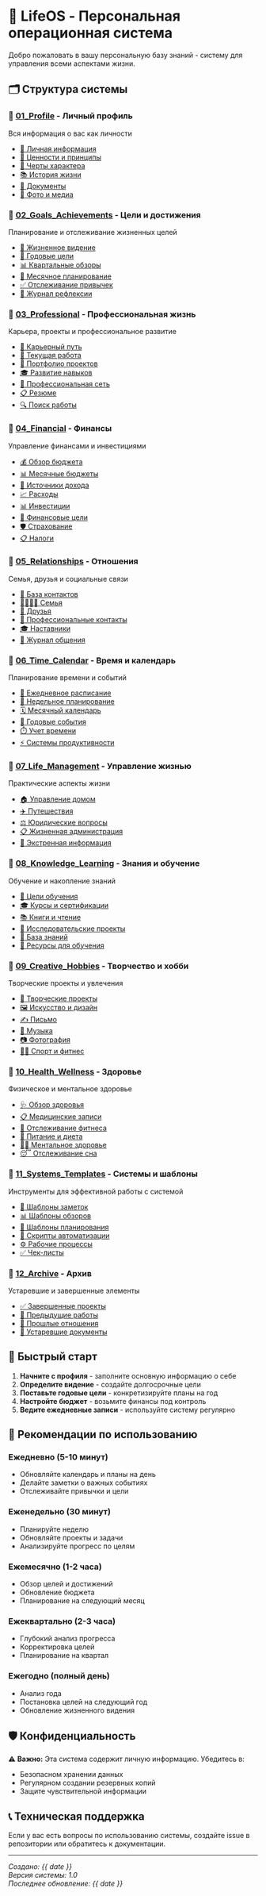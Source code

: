 # 🧠 LifeOS - Персональная операционная система

Добро пожаловать в вашу персональную базу знаний - систему для управления всеми аспектами жизни.

## 🗂️ Структура системы

### 📁 [01_Profile](01_Profile/) - Личный профиль
Вся информация о вас как личности
- [📄 Личная информация](01_Profile/Personal_Info.md)
- [🎯 Ценности и принципы](01_Profile/Values_Principles.md)
- [🧬 Черты характера](01_Profile/Personality_Traits.md)
- [📚 История жизни](01_Profile/Life_Story.md)
- [📁 Документы](01_Profile/Identity_Documents/)
- [📸 Фото и медиа](01_Profile/Photos_Media/)

### 📁 [02_Goals_Achievements](02_Goals_Achievements/) - Цели и достижения
Планирование и отслеживание жизненных целей
- [🔮 Жизненное видение](02_Goals_Achievements/Life_Vision.md)
- [📅 Годовые цели](02_Goals_Achievements/Annual_Goals/)
- [📊 Квартальные обзоры](02_Goals_Achievements/Quarterly_Reviews/)
- [📝 Месячное планирование](02_Goals_Achievements/Monthly_Planning/)
- [✅ Отслеживание привычек](02_Goals_Achievements/Habit_Tracking/)
- [📖 Журнал рефлексии](02_Goals_Achievements/Reflection_Journal/)

### 📁 [03_Professional](03_Professional/) - Профессиональная жизнь
Карьера, проекты и профессиональное развитие
- [💼 Карьерный путь](03_Professional/Career_Path.md)
- [🏢 Текущая работа](03_Professional/Current_Job/)
- [🚀 Портфолио проектов](03_Professional/Projects_Portfolio/)
- [🎓 Развитие навыков](03_Professional/Skills_Development/)
- [🤝 Профессиональная сеть](03_Professional/Professional_Network/)
- [📋 Резюме](03_Professional/Resume_CV/)
- [🔍 Поиск работы](03_Professional/Job_Search/)

### 📁 [04_Financial](04_Financial/) - Финансы
Управление финансами и инвестициями
- [💰 Обзор бюджета](04_Financial/Budget_Overview.md)
- [📊 Месячные бюджеты](04_Financial/Monthly_Budget/)
- [💼 Источники дохода](04_Financial/Income_Sources/)
- [📈 Расходы](04_Financial/Expenses_Tracking/)
- [📊 Инвестиции](04_Financial/Investments/)
- [🎯 Финансовые цели](04_Financial/Financial_Goals/)
- [🛡️ Страхование](04_Financial/Insurance/)
- [📋 Налоги](04_Financial/Taxes/)

### 📁 [05_Relationships](05_Relationships/) - Отношения
Семья, друзья и социальные связи
- [📇 База контактов](05_Relationships/Contact_Database.md)
- [👨‍👩‍👧‍👦 Семья](05_Relationships/Family/)
- [👥 Друзья](05_Relationships/Friends/)
- [🤝 Профессиональные контакты](05_Relationships/Professional_Contacts/)
- [🎓 Наставники](05_Relationships/Mentors_Advisors/)
- [💬 Журнал общения](05_Relationships/Communication_Log/)

### 📁 [06_Time_Calendar](06_Time_Calendar/) - Время и календарь
Планирование времени и событий
- [📅 Ежедневное расписание](06_Time_Calendar/Daily_Schedule/)
- [📆 Недельное планирование](06_Time_Calendar/Weekly_Planning/)
- [🗓️ Месячный календарь](06_Time_Calendar/Monthly_Calendar/)
- [🎊 Годовые события](06_Time_Calendar/Annual_Events/)
- [⏱️ Учет времени](06_Time_Calendar/Time_Tracking/)
- [⚡ Системы продуктивности](06_Time_Calendar/Productivity_Systems/)

### 📁 [07_Life_Management](07_Life_Management/) - Управление жизнью
Практические аспекты жизни
- [🏠 Управление домом](07_Life_Management/Home_Management/)
- [✈️ Путешествия](07_Life_Management/Travel/)
- [⚖️ Юридические вопросы](07_Life_Management/Legal_Affairs/)
- [📋 Жизненная администрация](07_Life_Management/Life_Admin/)
- [🚨 Экстренная информация](07_Life_Management/Emergency_Info/)

### 📁 [08_Knowledge_Learning](08_Knowledge_Learning/) - Знания и обучение
Обучение и накопление знаний
- [🎯 Цели обучения](08_Knowledge_Learning/Learning_Goals.md)
- [🎓 Курсы и сертификации](08_Knowledge_Learning/Courses_Certifications/)
- [📚 Книги и чтение](08_Knowledge_Learning/Books_Reading/)
- [🔬 Исследовательские проекты](08_Knowledge_Learning/Research_Projects/)
- [🧠 База знаний](08_Knowledge_Learning/Knowledge_Base/)
- [📖 Ресурсы для обучения](08_Knowledge_Learning/Learning_Resources/)

### 📁 [09_Creative_Hobbies](09_Creative_Hobbies/) - Творчество и хобби
Творческие проекты и увлечения
- [🎨 Творческие проекты](09_Creative_Hobbies/Creative_Projects/)
- [🖼️ Искусство и дизайн](09_Creative_Hobbies/Art_Design/)
- [✍️ Письмо](09_Creative_Hobbies/Writing/)
- [🎵 Музыка](09_Creative_Hobbies/Music/)
- [📷 Фотография](09_Creative_Hobbies/Photography/)
- [🏃‍♂️ Спорт и фитнес](09_Creative_Hobbies/Sports_Fitness/)

### 📁 [10_Health_Wellness](10_Health_Wellness/) - Здоровье
Физическое и ментальное здоровье
- [🩺 Обзор здоровья](10_Health_Wellness/Health_Overview.md)
- [📋 Медицинские записи](10_Health_Wellness/Medical_Records/)
- [💪 Отслеживание фитнеса](10_Health_Wellness/Fitness_Tracking/)
- [🥗 Питание и диета](10_Health_Wellness/Nutrition_Diet/)
- [🧘‍♂️ Ментальное здоровье](10_Health_Wellness/Mental_Health/)
- [😴 Отслеживание сна](10_Health_Wellness/Sleep_Tracking/)

### 📁 [11_Systems_Templates](11_Systems_Templates/) - Системы и шаблоны
Инструменты для эффективной работы с системой
- [📝 Шаблоны заметок](11_Systems_Templates/Note_Templates/)
- [📊 Шаблоны обзоров](11_Systems_Templates/Review_Templates/)
- [📅 Шаблоны планирования](11_Systems_Templates/Planning_Templates/)
- [🤖 Скрипты автоматизации](11_Systems_Templates/Automation_Scripts/)
- [⚙️ Рабочие процессы](11_Systems_Templates/Workflows/)
- [✅ Чек-листы](11_Systems_Templates/Checklists/)

### 📁 [12_Archive](12_Archive/) - Архив
Устаревшие и завершенные элементы
- [✅ Завершенные проекты](12_Archive/Completed_Projects/)
- [👔 Предыдущие работы](12_Archive/Old_Jobs/)
- [👥 Прошлые отношения](12_Archive/Past_Relationships/)
- [📄 Устаревшие документы](12_Archive/Outdated_Documents/)

## 🚀 Быстрый старт

1. **Начните с профиля** - заполните основную информацию о себе
2. **Определите видение** - создайте долгосрочные цели
3. **Поставьте годовые цели** - конкретизируйте планы на год
4. **Настройте бюджет** - возьмите финансы под контроль
5. **Ведите ежедневные записи** - используйте систему регулярно

## 🔧 Рекомендации по использованию

### Ежедневно (5-10 минут)
- Обновляйте календарь и планы на день
- Делайте заметки о важных событиях
- Отслеживайте привычки и цели

### Еженедельно (30 минут)
- Планируйте неделю
- Обновляйте проекты и задачи
- Анализируйте прогресс по целям

### Ежемесячно (1-2 часа)
- Обзор целей и достижений
- Обновление бюджета
- Планирование на следующий месяц

### Ежеквартально (2-3 часа)
- Глубокий анализ прогресса
- Корректировка целей
- Планирование на квартал

### Ежегодно (полный день)
- Анализ года
- Постановка целей на следующий год
- Обновление жизненного видения

## 🛡️ Конфиденциальность

⚠️ **Важно:** Эта система содержит личную информацию. Убедитесь в:
- Безопасном хранении данных
- Регулярном создании резервных копий
- Защите чувствительной информации

## 📞 Техническая поддержка

Если у вас есть вопросы по использованию системы, создайте issue в репозитории или обратитесь к документации.

---

*Создано: {{ date }}*  
*Версия системы: 1.0*  
*Последнее обновление: {{ date }}*